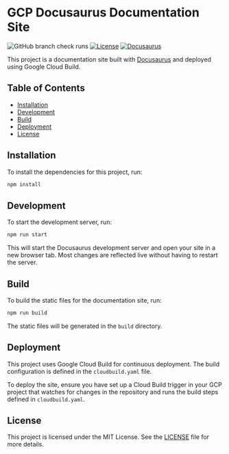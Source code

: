 # GCP Docusaurus Documentation Site

![GitHub branch check runs](https://img.shields.io/github/check-runs/damienjburks/gcp-docusaurus/main)
[![License](https://img.shields.io/github/license/damienjburks/gcp-docusaurus)](https://github.com/damienjburks/gcp-docusaurus/blob/main/LICENSE)
[![Docusaurus](https://img.shields.io/badge/docs-docusaurus-5B9BD5)](https://docusaurus.io/)

This project is a documentation site built with [Docusaurus](https://docusaurus.io/) and deployed using Google Cloud Build.

## Table of Contents

- [Installation](#installation)
- [Development](#development)
- [Build](#build)
- [Deployment](#deployment)
- [License](#license)

## Installation

To install the dependencies for this project, run:

```sh
npm install
```

## Development

To start the development server, run:

```sh
npm run start
```

This will start the Docusaurus development server and open your site in a new browser tab. Most changes are reflected live without having to restart the server.

## Build

To build the static files for the documentation site, run:

```sh
npm run build
```

The static files will be generated in the `build` directory.

## Deployment

This project uses Google Cloud Build for continuous deployment. The build configuration is defined in the `cloudbuild.yaml` file.

To deploy the site, ensure you have set up a Cloud Build trigger in your GCP project that watches for changes in the repository and runs the build steps defined in `cloudbuild.yaml`.

## License

This project is licensed under the MIT License. See the [LICENSE](LICENSE) file for more details.
